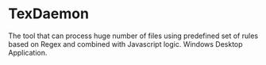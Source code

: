 # TexDaemon

The tool that can process huge number of files using predefined set of rules based on Regex and combined with Javascript logic.
Windows Desktop Application.
